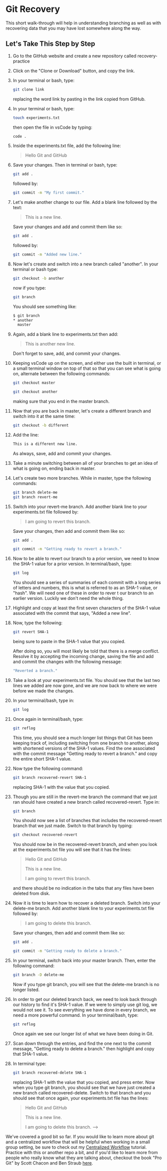 # Git Recovery

This short walk-through will help in understanding branching as well as with recovering data that you may have lost somewhere along the way.

## Let's Take This Step by Step

1. Go to the GitHub website and create a new repository called recovery-practice

2. Click on the "Clone or Download" button, and copy the link.

3. In your terminal or bash, type:

    ```bash
    git clone link
    ```

    replacing the word link by pasting in the link copied from GitHub.

4. In your terminal or bash, type:

    ```bash
    touch experiments.txt
    ```

    then open the file in vsCode by typing:

    ```bash
    code .
    ```

5. Inside the experiments.txt file, add the following line:

    >Hello Git and GitHub

6. Save your changes. Then in terminal or bash, type:

    ```bash
    git add .
    ```

    followed by:

    ```bash
    git commit -m "My first commit."
    ```

7. Let's make another change to our file. Add a blank line followed by the text:

    >This is a new line.

    Save your changes and add and commit them like so:

    ```bash
    git add .
    ```

    followed by:

    ```bash
    git commit -m "Added new line."
    ```

8. Now let's create and switch into a new branch called "another". In your terminal or bash type:

    ```bash
    git checkout -b another
    ```

    now if you type:

    ```bash
    git branch
    ```

    You should see something like:

    ```bash
    $ git branch
    * another
      master
    ```

9. Again, add a blank line to experiments.txt then add:

    >This is another new line.

    Don't forget to save, add, and commit your changes.

10. Keeping vsCode up on the screen, and either use the built in terminal, or a small terminal window on top of that so that you can see what is going on, alternate between the following commands:

    ```bash
    git checkout master

    git checkout another
    ```

    making sure that you end in the master branch.

11. Now that you are back in master, let's create a different branch and switch into it at the same time:

    ```bash
    git checkout -b different
    ```

12. Add the line:

    ```bash
    This is a different new line.
    ```

    As always, save, add and commit your changes.

13. Take a minute switching between all of your branches to get an idea of what is going on, ending back in master.

14. Let's create two more branches. While in master, type the following commands:

    ```bash
    git branch delete-me
    git branch revert-me
    ```

15. Switch into your revert-me branch. Add another blank line to your experiments.txt file followed by:

    >I am going to revert this branch.

    Save your changes, then add and commit them like so:

    ```bash
    git add .

    git commit -m "Getting ready to revert a branch."
    ```

16. Now to be able to revert our branch to a prior version, we need to know the SHA-1 value for a prior version. In terminal/bash, type:

    ```bash
    git log
    ```

    You should see a series of summaries of each commit with a long series of letters and numbers, this is what is referred to as an SHA-1 value, or "hash". We will need one of these in order to rever t our branch to an earlier version. Luckily we don't need the whole thing.

17. Highlight and copy at least the first seven characters of the SHA-1 value associated with the  commit that says, "Added a new line".

18. Now, type the following:

    ```bash
    git revert SHA-1
    ```

    being sure to paste in the SHA-1 value that you copied.

    After doing so, you will most likely be told that there is a merge conflict. Resolve it by accepting the incoming change, saving the file and add and commit the changes with the following message:

    ```bash
    "Reverted a branch."
    ```

19. Take a look at your experiments.txt file. You should see that the last two lines we added are now gone, and we are now back to where we were before we made the changes.

20. In your terminal/bash, type in:

    ```bash
    git log
    ```

21. Once again in terminal/bash, type:

    ```bash
    git reflog
    ```

    This time, you should see a much longer list things that Git has been keeping track of, including switching from one branch to another, along with shortened versions of the SHA-1 values. Find the one associated with the commit message "Getting ready to revert a branch." and copy the entire short SHA-1 value.

22. Now type the following command:

    ```bash
    git branch recovered-revert SHA-1
    ```

    replacing SHA-1 with the value that you copied.

23. Though you are still in the revert-me branch the command that we just ran should have created a new branch called recovered-revert. Type in:

    ```bash
    git branch
    ```

    You should now see a list of branches that includes the recovered-revert branch that we just made. Switch to that branch by typing:

    ```bash
    git checkout recovered-revert
    ```

    You should now be in the recovered-revert branch, and when you look at the experiments.txt file you will see that it has the lines:

    >Hello Git and GitHub
    >
    >This is a new line.
    >
    >I am going to revert this branch.

    and there should be no indication in the tabs that any files have been deleted from disk.

24. Now it is time to learn how to recover a deleted branch. Switch into your delete-me branch. Add another blank line to your experiments.txt file followed by:

    >I am going to delete this branch.

    Save your changes, then add and commit them like so:

    ```bash
    git add .

    git commit -m "Getting ready to delete a branch."
    ```

25. In your terminal, switch back into your master branch. Then, enter the following command:

    ```bash
    git branch -D delete-me
    ```

    Now if you type git branch, you will see that the delete-me branch is no longer listed.

26. In order to get our deleted branch back, we need to look back through our history to find it's SHA-1 value. If we were to simply use git log, we would not see it. To see everything we have done in every branch, we need a more powerful command. In your terminal/bash, type:

    ```bash
    git reflog
    ```

    Once again we see our longer list of what we have been doing in Git.

27. Scan down through the entries, and find the one next to the commit message, "Getting ready to delete a branch." then highlight and copy that SHA-1 value.

28. In terminal type:

    ```bash
    git branch recovered-delete SHA-1
    ```

    replacing SHA-1 with the value that you copied, and press enter. Now when you type git branch, you should see that we have just created a new branch called recovered-delete. Switch to that branch and you should see that once again, your experiments.txt file has the lines:

    >Hello Git and GitHub
    >
    >This is a new line.
    >
    >I am going to delete this branch. -->

We've covered a good bit so far. If you would like to learn more about git and a centralized workflow that will be helpful when working in a small group setting, be sure to check out my [Centralized Workflow](https://github.com/braydenc303/GitTutorial) tutorial. Practice with this or another repo a bit, and if you'd like to learn more from people who really know what they are talking about, checkout the book "Pro Git" by Scott Chacon and Ben Straub [here](https://git-scm.com/book/en/v2).
